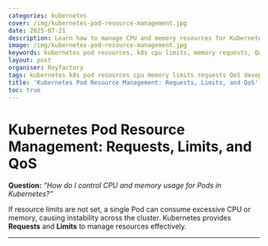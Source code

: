 ```yaml
---
categories: kubernetes
cover: /img/kubernetes-pod-resource-management.jpg
date: 2025-07-21
description: Learn how to manage CPU and memory resources for Kubernetes Pods using Requests, Limits, and QoS classes. This guide explains resource control, YAML examples, and best practices.
image: /img/kubernetes-pod-resource-management.jpg
keywords: kubernetes pod resources, k8s cpu limits, memory requests, QoS classes, resource management, kubectl, pod performance
layout: post
organiser: Royfactory
tags: kubernetes k8s pod resources cpu memory limits requests QoS devops
title: 'Kubernetes Pod Resource Management: Requests, Limits, and QoS'
toc: true
---
```


# Kubernetes Pod Resource Management: Requests, Limits, and QoS

**Question:** *“How do I control CPU and memory usage for Pods in Kubernetes?”*

If resource limits are not set, a single Pod can consume excessive CPU or memory, causing instability across the cluster. Kubernetes provides **Requests** and **Limits** to manage resources effectively.

---

